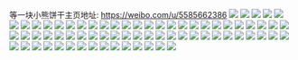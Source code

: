 等一块小熊饼干主页地址: https://weibo.com/u/5585662386 
![](https://wx4.sinaimg.cn/mw2000/00660RWOly1h9gfg3m5s0j32bc334e82.jpg) 
![](https://wx4.sinaimg.cn/mw2000/00660RWOly1h9gfg3ze1jj30k00qojtn.jpg) 
![](https://wx4.sinaimg.cn/mw2000/00660RWOly1h541m7v1elj31sb2dsqv5.jpg) 
![](https://wx4.sinaimg.cn/mw2000/00660RWOly1h541m8vvv9j31o0280b29.jpg) 
![](https://wx4.sinaimg.cn/mw2000/00660RWOly1h541m6omwtj31sc2dsu0x.jpg) 
![](https://wx4.sinaimg.cn/mw2000/00660RWOly1h541mal0v7j31sb2drqv5.jpg) 
![](https://wx4.sinaimg.cn/mw2000/00660RWOly1h4tca3d4cyj32c02c0hdu.jpg) 
![](https://wx4.sinaimg.cn/mw2000/00660RWOly1h4tca58d8sj32bz340x6p.jpg) 
![](https://wx4.sinaimg.cn/mw2000/00660RWOly1h337fm6kn3j30u014044t.jpg) 
![](https://wx4.sinaimg.cn/mw2000/00660RWOly1h337fmj35kj30u014044b.jpg) 
![](https://wx4.sinaimg.cn/mw2000/00660RWOly1h337flrws6j30u00u0q74.jpg) 
![](https://wx4.sinaimg.cn/mw2000/00660RWOly1h337fk9luyj30u00u0jvr.jpg) 
![](https://wx4.sinaimg.cn/mw2000/00660RWOly1h337fjl6g0j30u00u0wiq.jpg) 
![](https://wx4.sinaimg.cn/mw2000/00660RWOly1h337fkuoivj31400u0q8p.jpg) 
![](https://wx4.sinaimg.cn/mw2000/00660RWOly1h1tznswp0dj31w02ionpe.jpg) 
![](https://wx4.sinaimg.cn/mw2000/00660RWOly1h1tznv7kesj31w02iob2a.jpg) 
![](https://wx4.sinaimg.cn/mw2000/00660RWOly1h1tznx8pq4j31w02ioe82.jpg) 
![](https://wx4.sinaimg.cn/mw2000/00660RWOly1h1tznze7ytj31w02ioe82.jpg) 
![](https://wx4.sinaimg.cn/mw2000/00660RWOly1h18dsx9j0zj30qo0zktia.jpg) 
![](https://wx4.sinaimg.cn/mw2000/00660RWOly1h18dsxporlj30nw0vw10t.jpg) 
![](https://wx4.sinaimg.cn/mw2000/00660RWOly1h18dsy2or6j30qo0zkwog.jpg) 
![](https://wx4.sinaimg.cn/mw2000/00660RWOly1gybvko9gbej31mo268b29.jpg) 
![](https://wx4.sinaimg.cn/mw2000/00660RWOly1gxy4mmoan3j32c03407wi.jpg) 
![](https://wx4.sinaimg.cn/mw2000/00660RWOly1gxy4mecakqj32c0340u0y.jpg) 
![](https://wx4.sinaimg.cn/mw2000/00660RWOly1gxy4mfwxwgj32c03401ky.jpg) 
![](https://wx4.sinaimg.cn/mw2000/00660RWOly1gxy4mkdcy4j32c0340u0x.jpg) 
![](https://wx4.sinaimg.cn/mw2000/00660RWOly1gxy4mij6u5j320k2oub29.jpg) 
![](https://wx4.sinaimg.cn/mw2000/00660RWOly1gxy4mpmb7vj32c02c0qv5.jpg) 
![](https://wx4.sinaimg.cn/mw2000/00660RWOly1gxy4mo8w1dj32c0340x6p.jpg) 
![](https://wx4.sinaimg.cn/mw2000/00660RWOly1gxy4mhdky7j32c0340u0x.jpg) 
![](https://wx4.sinaimg.cn/mw2000/00660RWOly1gxy4mrdetkj32c0340x6p.jpg) 
![](https://wx4.sinaimg.cn/mw2000/00660RWOly1gwsloewdnnj3151340x3b.jpg) 
![](https://wx4.sinaimg.cn/mw2000/00660RWOly1gwsloh6vdlj31sc2ds7wj.jpg) 
![](https://wx4.sinaimg.cn/mw2000/00660RWOly1gwfuwtwji5j32402tcnpd.jpg) 
![](https://wx4.sinaimg.cn/mw2000/00660RWOly1gwfuvmg1unj32402tcu0y.jpg) 
![](https://wx4.sinaimg.cn/mw2000/00660RWOly1gwfuwvflskj32402tckjl.jpg) 
![](https://wx4.sinaimg.cn/mw2000/00660RWOly1gw6w840850j31ke1kdqv5.jpg) 
![](https://wx4.sinaimg.cn/mw2000/00660RWOly1gw6w88hrfej3240240kjm.jpg) 
![](https://wx4.sinaimg.cn/mw2000/00660RWOly1gw6w85afuvj316o1kwnfy.jpg) 
![](https://wx4.sinaimg.cn/mw2000/00660RWOly1gw6w81v6gbj32tc240e81.jpg) 
![](https://wx4.sinaimg.cn/mw2000/00660RWOly1gvrckei53uj62401q54qp02.jpg) 
![](https://wx4.sinaimg.cn/mw2000/00660RWOly1gvj6re8x47j62c0340b2c02.jpg) 
![](https://wx4.sinaimg.cn/mw2000/00660RWOly1gvj6snwyoyj62402tc1ky02.jpg) 
![](https://wx4.sinaimg.cn/mw2000/00660RWOly1gvj6raw4sgj62c0340x6r02.jpg) 
![](https://wx4.sinaimg.cn/mw2000/00660RWOly1gv86nhhvlfj32402uyb2a.jpg) 
![](https://wx4.sinaimg.cn/mw2000/00660RWOly1gu4inpwysgj32tc2401ky.jpg) 
![](https://wx4.sinaimg.cn/mw2000/00660RWOly1gu4inttkwnj32402tc7wi.jpg) 
![](https://wx4.sinaimg.cn/mw2000/00660RWOly1gu4ins8m11j32402tc4qq.jpg) 
![](https://wx4.sinaimg.cn/mw2000/00660RWOly1gtjtx1x6bqj30po1f3483.jpg) 
![](https://wx4.sinaimg.cn/mw2000/00660RWOly1gtjtx2ofo5j31is1iqh6q.jpg) 
![](https://wx4.sinaimg.cn/mw2000/00660RWOly1gtjtx29daaj30ue0zdai3.jpg) 
![](https://wx4.sinaimg.cn/mw2000/00660RWOly1gtews9dg39j32tc240kjl.jpg) 
![](https://wx4.sinaimg.cn/mw2000/00660RWOly1gtewsb335rj32tc240npd.jpg) 
![](https://wx4.sinaimg.cn/mw2000/00660RWOly1gtewscndcdj32tc240qv5.jpg) 
![](https://wx4.sinaimg.cn/mw2000/00660RWOly1gtewse6aepj32tc240hdt.jpg) 
![](https://wx4.sinaimg.cn/mw2000/00660RWOly1gt3ouvfowmj32681mokay.jpg) 
![](https://wx4.sinaimg.cn/mw2000/00660RWOly1groze1sxm1j33402c0hdw.jpg) 
![](https://wx4.sinaimg.cn/mw2000/00660RWOly1grap143ytej30ku0v9n50.jpg) 
![](https://wx4.sinaimg.cn/mw2000/00660RWOly1fzz1wvs525j30qo14075s.jpg) 
![](https://wx4.sinaimg.cn/mw2000/00660RWOly1fxsss6ca03j31hc0u0nkq.jpg) 
![](https://wx4.sinaimg.cn/mw2000/00660RWOly1fvvza0alwxj30zk0qoqcs.jpg) 
![](https://wx4.sinaimg.cn/mw2000/00660RWOly1fvvza3fk73j30zk0qo492.jpg) 
![](https://wx4.sinaimg.cn/mw2000/00660RWOly1fvvza66mz1j30qo0zkaj6.jpg) 
![](https://wx4.sinaimg.cn/mw2000/00660RWOly1fvvza8vpizj30qo0zkthl.jpg) 
![](https://wx4.sinaimg.cn/mw2000/00660RWOly1fvsbdggzcnj30zk0qotce.jpg) 
![](https://wx4.sinaimg.cn/mw2000/00660RWOly1fvsbdhj152j30zk0qo77w.jpg) 
![](https://wx4.sinaimg.cn/mw2000/00660RWOly1fvsbdijulbj30zk0qoadl.jpg) 
![](https://wx4.sinaimg.cn/mw2000/00660RWOgy1ftnm8gdlovj30k00qmmyd.jpg) 
![](https://wx4.sinaimg.cn/mw2000/00660RWOgy1ftnm8gq6x8j30k00qo76b.jpg) 
![](https://wx4.sinaimg.cn/mw2000/00660RWOgy1ftnm8hbayyj30k00izq3r.jpg) 
